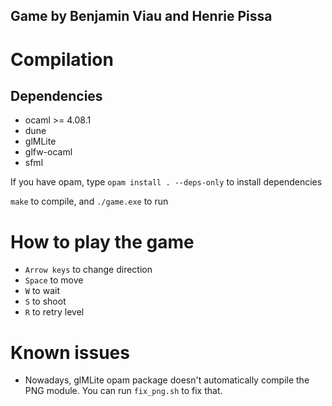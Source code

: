 ## Game by Benjamin Viau and Henrie Pissa

# Compilation

## Dependencies 
* ocaml >= 4.08.1
* dune
* glMLite
* glfw-ocaml
* sfml

If you have opam, type
`opam install . --deps-only`
to install dependencies

`make`
to compile, and
`./game.exe`
to run

# How to play the game

* `Arrow keys` to change direction
* `Space` to move
* `W` to wait
* `S` to shoot
* `R` to retry level

# Known issues

* Nowadays, glMLite opam package doesn't automatically compile the PNG module.
  You can run `fix_png.sh` to fix that.

